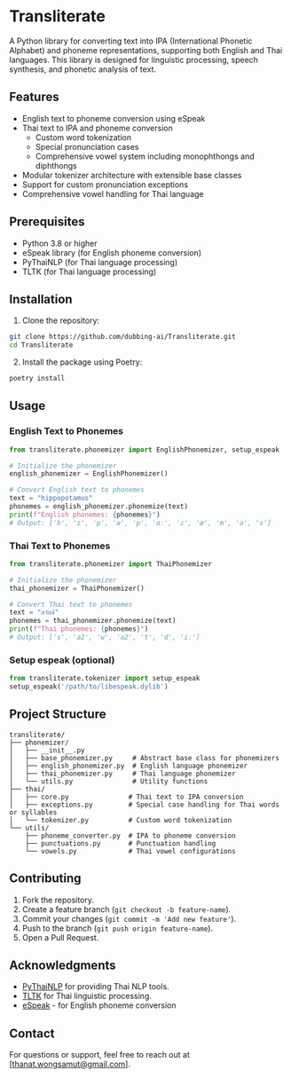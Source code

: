 # Transliterate

A Python library for converting text into IPA (International Phonetic Alphabet) and phoneme representations, supporting both English and Thai languages. This library is designed for linguistic processing, speech synthesis, and phonetic analysis of text.

## Features

- English text to phoneme conversion using eSpeak
- Thai text to IPA and phoneme conversion
  - Custom word tokenization
  - Special pronunciation cases
  - Comprehensive vowel system including monophthongs and diphthongs
- Modular tokenizer architecture with extensible base classes
- Support for custom pronunciation exceptions
- Comprehensive vowel handling for Thai language

## Prerequisites

- Python 3.8 or higher
- eSpeak library (for English phoneme conversion)
- PyThaiNLP (for Thai language processing)
- TLTK (for Thai language processing)

## Installation

1. Clone the repository:

```bash
git clone https://github.com/dubbing-ai/Transliterate.git
cd Transliterate
```

2. Install the package using Poetry:

```bash
poetry install
```

## Usage

### English Text to Phonemes

```python
from transliterate.phonemizer import EnglishPhonemizer, setup_espeak

# Initialize the phonemizer
english_phonemizer = EnglishPhonemizer()

# Convert English text to phonemes
text = "hippopotamus"
phonemes = english_phonemizer.phonemize(text)
print(f"English phonemes: {phonemes}")
# Output: ['h', 'ɪ', 'p', 'ə', 'p', 'ɑː', 'ɾ', 'æ', 'm', 'ə', 's']
```

### Thai Text to Phonemes

```python
from transliterate.phonemizer import ThaiPhonemizer

# Initialize the phonemizer
thai_phonemizer = ThaiPhonemizer()

# Convert Thai text to phonemes
text = "สวัสดี"
phonemes = thai_phonemizer.phonemize(text)
print(f"Thai phonemes: {phonemes}")
# Output: ['s', 'a2', 'w', 'a2', 't', 'd', 'iː']
```

### Setup espeak (optional)

```python
from transliterate.tokenizer import setup_espeak
setup_espeak('/path/to/libespeak.dylib')
```

## Project Structure

```plaintext
transliterate/
├── phonemizer/
│   ├── __init__.py
│   ├── base_phonemizer.py     # Abstract base class for phonemizers
│   ├── english_phonemizer.py  # English language phonemizer
│   ├── thai_phonemizer.py     # Thai language phonemizer
│   └── utils.py               # Utility functions
├── thai/
│   ├── core.py               # Thai text to IPA conversion
│   ├── exceptions.py         # Special case handling for Thai words or syllables
│   └── tokenizer.py          # Custom word tokenization
└── utils/
    ├── phoneme_converter.py  # IPA to phoneme conversion
    ├── punctuations.py       # Punctuation handling
    └── vowels.py             # Thai vowel configurations
```

## Contributing

1. Fork the repository.
2. Create a feature branch (`git checkout -b feature-name`).
3. Commit your changes (`git commit -m 'Add new feature'`).
4. Push to the branch (`git push origin feature-name`).
5. Open a Pull Request.

## Acknowledgments

- [PyThaiNLP](https://github.com/PyThaiNLP/pythainlp) for providing Thai NLP tools.
- [TLTK](https://github.com/tlkunited/tltk) for Thai linguistic processing.
- [eSpeak](https://github.com/espeak-ng/espeak-ng) - for English phoneme conversion

## Contact

For questions or support, feel free to reach out at [thanat.wongsamut@gmail.com].
